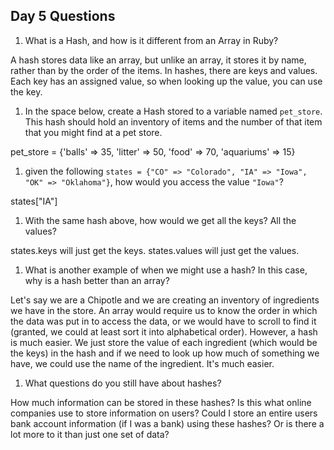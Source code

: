 ## Day 5 Questions

1. What is a Hash, and how is it different from an Array in Ruby?

A hash stores data like an array, but unlike an array, it stores it by name, rather than by the order of the items. In hashes, there are keys and values. Each key has an assigned value, so when looking up the value, you can use the key.

1. In the space below, create a Hash stored to a variable named `pet_store`.  This hash should hold an inventory of items and the number of that item that you might find at a pet store.

pet_store = {'balls' => 35, 'litter' => 50, 'food' => 70, 'aquariums' => 15}

1. given the following `states = {"CO" => "Colorado", "IA" => "Iowa", "OK" => "Oklahoma"}`, how would you access the value `"Iowa"`?

states["IA"]

1. With the same hash above, how would we get all the keys?  All the values?

states.keys will just get the keys. states.values will just get the values.

1. What is another example of when we might use a hash?  In this case, why is a hash better than an array?

Let's say we are a Chipotle and we are creating an inventory of ingredients we have in the store. An array would require us to know the order in which the data was put in to access the data, or we would have to scroll to find it (granted, we could at least sort it into alphabetical order). However, a hash is much easier. We just store the value of each ingredient (which would be the keys) in the hash and if we need to look up how much of something we have, we could use the name of the ingredient. It's much easier.

1. What questions do you still have about hashes?

How much information can be stored in these hashes? Is this what online companies use to store information on users? Could I store an entire users bank account information (if I was a bank) using these hashes? Or is there a lot more to it than just one set of data?
